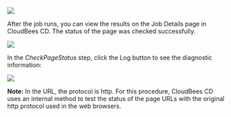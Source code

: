 <img src="../../plugins/EC-WebLogic/images/CheckPageStatus/WLSCheckPageStatus2.png" />

After the job runs, you can view the results on the Job Details page in CloudBees CD. The status of the page was checked successfully.

<img src="../../plugins/EC-WebLogic/images/CheckPageStatus/EC-WLSCheckPageStatus3.png" />

In the *CheckPageStatus* step, click the Log button to see the diagnostic information:

<img src="../../plugins/EC-WebLogic/images/CheckPageStatus/EC-WLSCheckPageStatus4.png" />
<p><b>Note:</b> In the URL, the protocol is http. For this procedure, CloudBees CD uses an internal method to test the status of the page URLs with the original http protocol used in the web browsers.</p>
